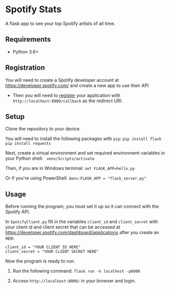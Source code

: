 
# Spotify Stats

A flask app to see your top Spotify artists of all time.

## Requirements
- Python 3.6+

## Registration

You will need to create a Spotify developer account at https://developer.spotify.com/ and create a new app to use their API
- Then you will need to [register](https://developer.spotify.com/documentation/general/guides/app-settings/#register-your-app) your application with ``http://localhost:8000/callback`` as the redirect URI.

## Setup
Clone the repository to your device.

You will need to install the following packages with `pip`:
`pip install flask`
`pip install requests`

Next, create a virtual environment and set required environment variables in your Python shell:
    ` venv/Scripts/activate`
    
   Then, if you are in Windows terminal:
    `set FLASK_APP=hello.py`
    
   Or if you're using PowerShell:
    `$env:FLASK_APP = "flask_server.py"`

    

## Usage
Before running the program, you must set it up so it can connect with the Spotify API.

 In `SpotifyClient.py` fill in the variables `client_id` and `client_secret` with your client id and client secret that can be accessed at https://developer.spotify.com/dashboard/applications after you create an app.
```
client_id = "YOUR CLIENT ID HERE"
client_secret = "YOUR CLIENT SECRET HERE"
```
Now the program is ready to run:
1) Run the following command. `flask run -h localhost -p8000`

2) Access `http://localhost:8000/` in your browser and login.
